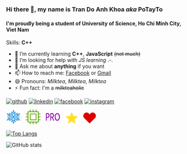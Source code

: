 ### Hi there 👋, my name is Tran Do Anh Khoa *aka* PoTayTo
#### I'm proudly being a student of University of Science, Ho Chi Minh City, Viet Nam

Skills: **C++**

- 🌱 I’m currently learning **C++**, **JavaScript** ~~(not much)~~ 
- 🤔 I’m looking for help with *JS learning* .-. 
- 💬 Ask me about **anything** if you want 
- 📫 How to reach me: [Facebook](https://www.facebook.com/potayto.1107) or [Gmail](anhkhoatrando123@gmail.com) 
- 😄 Pronouns: *Milktea*, *Milktea*, *Milktea* 
- ⚡ Fun fact: I'm a ~~milkteaholic~~ 


[<img src='https://cdn.jsdelivr.net/npm/simple-icons@3.0.1/icons/github.svg' alt='github' height='40'>](https://github.com/PoTayTo1107)  [<img src='https://cdn.jsdelivr.net/npm/simple-icons@3.0.1/icons/linkedin.svg' alt='linkedin' height='40'>](https://www.linkedin.com/in/PoTayTo/)  [<img src='https://cdn.jsdelivr.net/npm/simple-icons@3.0.1/icons/facebook.svg' alt='facebook' height='40'>](https://www.facebook.com/potayto.1107)  [<img src='https://cdn.jsdelivr.net/npm/simple-icons@3.0.1/icons/instagram.svg' alt='instagram' height='40'>](https://www.instagram.com/_potayto.1107/)  

<a href='https://archiveprogram.github.com/'><img src='https://raw.githubusercontent.com/acervenky/animated-github-badges/master/assets/acbadge.gif' width='40' height='40'></a> <a href='https://docs.github.com/en/developers'><img src='https://raw.githubusercontent.com/acervenky/animated-github-badges/master/assets/devbadge.gif' width='40' height='40'></a> <a href='https://github.com/pricing'><img src='https://raw.githubusercontent.com/acervenky/animated-github-badges/master/assets/pro.gif' width='40' height='40'></a> <a href='https://stars.github.com/'><img src='https://raw.githubusercontent.com/acervenky/animated-github-badges/master/assets/starbadge.gif' width='35' height='35'></a> <a href='https://docs.github.com/en/github/supporting-the-open-source-community-with-github-sponsors'><img src='https://raw.githubusercontent.com/acervenky/animated-github-badges/master/assets/sponsorbadge.gif' width='35' height='35'></a> 

[![Top Langs](https://github-readme-stats.vercel.app/api/top-langs/?username=PoTayTo1107)](https://github.com/anuraghazra/github-readme-stats)

![GitHub stats](https://github-readme-stats.vercel.app/api?username=PoTayTo1107&show_icons=true)  

